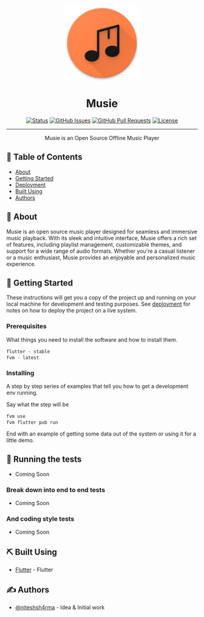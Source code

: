<p align="center">
  <a href="" rel="noopener">
 <img width=200px height=200px src="assets/images/app_icon.png" alt="Musie logo"></a>
</p>

<h1 align="center">Musie</h3>

<div align="center">

[![Status](https://img.shields.io/badge/status-active-success.svg)]()
[![GitHub Issues](https://img.shields.io/github/issues/kylelobo/The-Documentation-Compendium.svg)](https://github.com/niteshsh4rma/musie_flutter/issues)
[![GitHub Pull Requests](https://img.shields.io/github/issues-pr/kylelobo/The-Documentation-Compendium.svg)](https://github.com/niteshsh4rma/musie_flutter/pulls)
[![License](https://img.shields.io/badge/license-MIT-blue.svg)](/LICENSE)

</div>

---

<p align="center"> Musie is an Open Source Offline Music Player
    <br> 
</p>

## 📝 Table of Contents

- [About](#about)
- [Getting Started](#getting_started)
- [Deployment](#deployment)
- [Built Using](#built_using)
- [Authors](#authors)

## 🧐 About <a name = "about"></a>

Musie is an open source music player designed for seamless and immersive music playback. With its sleek and intuitive interface, Musie offers a rich set of features, including playlist management, customizable themes, and support for a wide range of audio formats. Whether you're a casual listener or a music enthusiast, Musie provides an enjoyable and personalized music experience.

## 🏁 Getting Started <a name = "getting_started"></a>

These instructions will get you a copy of the project up and running on your local machine for development and testing purposes. See [deployment](#deployment) for notes on how to deploy the project on a live system.

### Prerequisites

What things you need to install the software and how to install them.

```
flutter - stable
fvm - latest
```

### Installing

A step by step series of examples that tell you how to get a development env running.

Say what the step will be

```
fvm use
fvm flutter pub run
```

End with an example of getting some data out of the system or using it for a little demo.

## 🔧 Running the tests <a name = "tests"></a>

- Coming Soon

### Break down into end to end tests

- Coming Soon

### And coding style tests

- Coming Soon

## ⛏️ Built Using <a name = "built_using"></a>

- [Flutter](https://www.flutter.dev/) - Flutter

## ✍️ Authors <a name = "authors"></a>

- [@niteshsh4rma](https://github.com/niteshsh4rma) - Idea & Initial work
